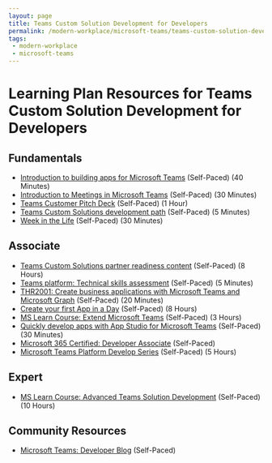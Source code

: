 ```yaml
---
layout: page
title: Teams Custom Solution Development for Developers
permalink: /modern-workplace/microsoft-teams/teams-custom-solution-development-for-developers
tags:
 - modern-workplace
 - microsoft-teams
---
```


# Learning Plan Resources for Teams Custom Solution Development for Developers

## Fundamentals

* [Introduction to building apps for Microsoft Teams](https://docs.microsoft.com/en-us/learn/modules/intro-microsoft-teams-apps/) (Self-Paced) (40 Minutes)
* [Introduction to Meetings in Microsoft Teams](https://aka.ms/teams-meetings-into) (Self-Paced) (30 Minutes)
* [Teams Customer Pitch Deck](https://www.microsoft.com/microsoft-365/partners/resources/teams-custom-solutions-customer-pitch-deck) (Self-Paced) (1 Hour)
* [Teams Custom Solutions development path](https://o365pp.blob.core.windows.net/media/Resources/Teamwork/Teams%20Custom%20Solutions%20Development%20Path.pdf) (Self-Paced) (5 Minutes)
* [Week in the Life](https://o365pp.blob.core.windows.net/media/Resources/Teamwork/Week%20in%20the%20life%20HR%20Week%20Partner%20Example_Final.pdf) (Self-Paced) (30 Minutes)

## Associate

* [Teams Custom Solutions partner readiness content](https://www.microsoft.com/microsoft-365/partners/resources/teams-custom-solutions-partner-readiness-content) (Self-Paced) (8 Hours)
* [Teams platform: Technical skills assessment](https://o365pp.blob.core.windows.net/media/Resources/Teamwork/Technical%20Skills%20Assessment.pdf) (Self-Paced) (5 Minutes)
* [THR2001: Create business applications with Microsoft Teams and Microsoft Graph](https://myignite.techcommunity.microsoft.com/sessions/78938?source=sessions) (Self-Paced) (20 Minutes)
* [Create your first App in a Day](https://aka.ms/appinaday) (Self-Paced) (8 Hours)
* [MS Learn Course: Extend Microsoft Teams](https://docs.microsoft.com/en-us/learn/paths/m365-msteams-associate/) (Self-Paced) (3 Hours)
* [Quickly develop apps with App Studio for Microsoft Teams](https://docs.microsoft.com/en-us/microsoftteams/platform/concepts/build-and-test/app-studio-overview) (Self-Paced) (30 Minutes)
* [Microsoft 365 Certified: Developer Associate](https://docs.microsoft.com/en-us/learn/certifications/m365-developer-associate) (Self-Paced)
* [Microsoft Teams Platform Develop Series](https://www.youtube.com/c/MicrosoftTeamsPlatform) (Self-Paced) (5 Hours)

## Expert

* [MS Learn Course: Advanced Teams Solution Development](https://note.microsoft.com/CatalogDisplayPage-SRDEM10618_CatalogDisplayPage.html) (Self-Paced) (10 Hours)

## Community Resources

* [Microsoft Teams: Developer Blog](https://developer.microsoft.com/en-us/microsoft-teams/blogs/) (Self-Paced)
